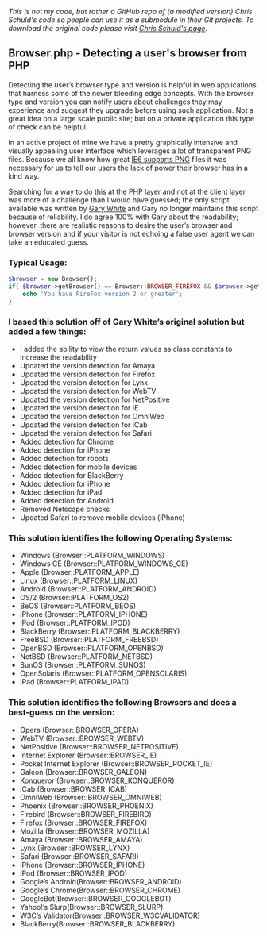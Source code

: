 _This is not my code, but rather a GitHub repo of (a modified version) Chris Schuld's code so people can use it as a submodule in their Git projects. To download the original code please visit [Chris Schuld's page](http://chrisschuld.com/projects/browser-php-detecting-a-users-browser-from-php/)._

## Browser.php - Detecting a user's browser from PHP

Detecting the user’s browser type and version is helpful in web applications that harness some of the newer bleeding edge concepts. With the browser type and version you can notify users about challenges they may experience and suggest they upgrade before using such application. Not a great idea on a large scale public site; but on a private application this type of check can be helpful.

In an active project of mine we have a pretty graphically intensive and visually appealing user interface which leverages a lot of transparent PNG files. Because we all know how great [IE6 supports PNG](http://support.microsoft.com/kb/294714) files it was necessary for us to tell our users the lack of power their browser has in a kind way.

Searching for a way to do this at the PHP layer and not at the client layer was more of a challenge than I would have guessed; the only script available was written by [Gary White](http://apptools.com/phptools/browser/) and Gary no longer maintains this script because of reliability. I do agree 100% with Gary about the readability; however, there are realistic reasons to desire the user’s browser and browser version and if your visitor is not echoing a false user agent we can take an educated guess.

### Typical Usage:

```php
$browser = new Browser();
if( $browser->getBrowser() == Browser::BROWSER_FIREFOX && $browser->getVersion() >= 2 ) {
	echo 'You have FireFox version 2 or greater';
}
```

### I based this solution off of Gary White’s original solution but added a few things:

* I added the ability to view the return values as class constants to increase the readability
* Updated the version detection for Amaya
* Updated the version detection for Firefox
* Updated the version detection for Lynx
* Updated the version detection for WebTV
* Updated the version detection for NetPositive
* Updated the version detection for IE
* Updated the version detection for OmniWeb
* Updated the version detection for iCab
* Updated the version detection for Safari
* Added detection for Chrome
* Added detection for iPhone
* Added detection for robots
* Added detection for mobile devices
* Added detection for BlackBerry
* Added detection for iPhone
* Added detection for iPad
* Added detection for Android
* Removed Netscape checks
* Updated Safari to remove mobile devices (iPhone)

### This solution identifies the following Operating Systems:

* Windows (Browser::PLATFORM_WINDOWS)
* Windows CE (Browser::PLATFORM_WINDOWS_CE)
* Apple (Browser::PLATFORM_APPLE)
* Linux (Browser::PLATFORM_LINUX)
* Android (Browser::PLATFORM_ANDROID)
* OS/2 (Browser::PLATFORM_OS2)
* BeOS (Browser::PLATFORM_BEOS)
* iPhone (Browser::PLATFORM_IPHONE)
* iPod (Browser::PLATFORM_IPOD)
* BlackBerry (Browser::PLATFORM_BLACKBERRY)
* FreeBSD (Browser::PLATFORM_FREEBSD)
* OpenBSD (Browser::PLATFORM_OPENBSD)
* NetBSD (Browser::PLATFORM_NETBSD)
* SunOS (Browser::PLATFORM_SUNOS)
* OpenSolaris (Browser::PLATFORM_OPENSOLARIS)
* iPad (Browser::PLATFORM_IPAD)

### This solution identifies the following Browsers and does a best-guess on the version:

* Opera (Browser::BROWSER_OPERA)
* WebTV (Browser::BROWSER_WEBTV)
* NetPositive (Browser::BROWSER_NETPOSITIVE)
* Internet Explorer (Browser::BROWSER_IE)
* Pocket Internet Explorer (Browser::BROWSER_POCKET_IE)
* Galeon (Browser::BROWSER_GALEON)
* Konqueror (Browser::BROWSER_KONQUEROR)
* iCab (Browser::BROWSER_ICAB)
* OmniWeb (Browser::BROWSER_OMNIWEB)
* Phoenix (Browser::BROWSER_PHOENIX)
* Firebird (Browser::BROWSER_FIREBIRD)
* Firefox (Browser::BROWSER_FIREFOX)
* Mozilla (Browser::BROWSER_MOZILLA)
* Amaya (Browser::BROWSER_AMAYA)
* Lynx (Browser::BROWSER_LYNX)
* Safari (Browser::BROWSER_SAFARI)
* iPhone (Browser::BROWSER_IPHONE)
* iPod (Browser::BROWSER_IPOD)
* Google’s Android(Browser::BROWSER_ANDROID)
* Google’s Chrome(Browser::BROWSER_CHROME)
* GoogleBot(Browser::BROWSER_GOOGLEBOT)
* Yahoo!’s Slurp(Browser::BROWSER_SLURP)
* W3C’s Validator(Browser::BROWSER_W3CVALIDATOR)
* BlackBerry(Browser::BROWSER_BLACKBERRY)
